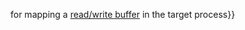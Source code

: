 for mapping a [read/write
buffer](IPC#Buffer_Mapping_Translation "wikilink") in the target
process}}